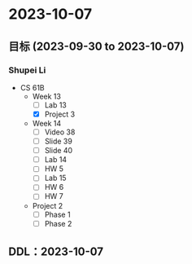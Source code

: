 # 2023-10-07
## 目标 (2023-09-30 to 2023-10-07)
### Shupei Li
- CS 61B
    - Week 13
        - [ ] Lab 13
        - [x] Project 3
    - Week 14 
        - [ ] Video 38
        - [ ] Slide 39
        - [ ] Slide 40
        - [ ] Lab 14
        - [ ] HW 5
        - [ ] Lab 15
        - [ ] HW 6
        - [ ] HW 7
    - Project 2
        - [ ] Phase 1
        - [ ] Phase 2

## DDL：2023-10-07

